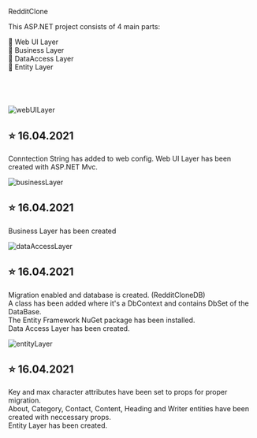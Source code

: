  RedditClone 

This ASP.NET project consists of 4 main parts:

:pushpin: Web UI Layer  <br>
:pushpin: Business Layer <br>
:pushpin: DataAccess Layer <br>
:pushpin: Entity Layer <br>

#
<br>

![webUILayer](https://user-images.githubusercontent.com/75935753/115037508-34725f00-9ed7-11eb-8a29-483eac50d6aa.png)

## :star: 16.04.2021 <br>

Conntection String has added to web config. 
Web UI Layer has been created with ASP.NET Mvc. <br>

![businessLayer](https://user-images.githubusercontent.com/75935753/115037482-30464180-9ed7-11eb-8cba-a15665f854be.jpg)

## :star: 16.04.2021 <br>

Business Layer has been created <br>


![dataAccessLayer](https://user-images.githubusercontent.com/75935753/115037492-32100500-9ed7-11eb-8dc2-8bac6bf8f6c1.jpg)

## :star: 16.04.2021 <br>

Migration enabled and database is created. (RedditCloneDB) <br>
A class has been added where it's a DbContext and contains DbSet of the DataBase. <br>
The Entity Framework NuGet package has been installed. <br>
Data Access Layer has been created.<br>  

![entityLayer](https://user-images.githubusercontent.com/75935753/115037502-33413200-9ed7-11eb-8d61-8909efcb18f2.jpg)

## :star: 16.04.2021 <br>

Key and max character attributes have been set to props for proper migration. <br>
About, Category, Contact, Content, Heading and Writer entities have been created with neccessary props. <br>
Entity Layer has been created. <br>
